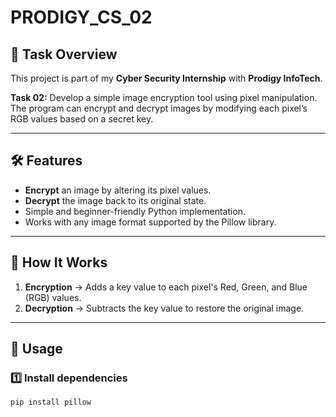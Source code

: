 # PRODIGY_CS_02

## 📌 Task Overview
This project is part of my **Cyber Security Internship** with **Prodigy InfoTech**.

**Task 02:** Develop a simple image encryption tool using pixel manipulation.  
The program can encrypt and decrypt images by modifying each pixel’s RGB values based on a secret key.

---

## 🛠 Features
- **Encrypt** an image by altering its pixel values.
- **Decrypt** the image back to its original state.
- Simple and beginner-friendly Python implementation.
- Works with any image format supported by the Pillow library.

---

## 📂 How It Works
1. **Encryption** → Adds a key value to each pixel's Red, Green, and Blue (RGB) values.
2. **Decryption** → Subtracts the key value to restore the original image.

---

## 🚀 Usage
### 1️⃣ Install dependencies
```bash
pip install pillow
